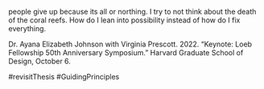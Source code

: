 people give up because its all or northing. I try to not think about the death of the coral reefs. How do I lean into possibility instead of how do I fix everything. 

Dr. Ayana Elizabeth Johnson with Virginia Prescott. 2022. “Keynote: Loeb Fellowship 50th Anniversary Symposium.” Harvard Graduate School of Design, October 6.

#revisitThesis #GuidingPrinciples 